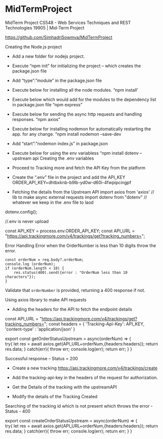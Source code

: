 # MidTermProject
MidTerm Project
CS548 - Web Services Techniques and REST Technologies
19905 | Mid-Term Project

https://github.com/SimhadriSowmya/MidTermProject 

Creating the Node.js project 
-	Add a new folder for nodejs project.
-	Execute “npm init” for initializing the project – which creates the package.json file
-	Add “type”:”module” in the package.json file
-	Execute below for installing all the node modules.
“npm install’
-	Execute below which would add for the modules to the dependency list in package.json file
“npm express”
-	Execute below for sending the async http requests and handling responses.
“npm axios”
-	Execute below for installing nodemon for automatically restarting the app. for any change.
“npm install nodemon –save-dev
-	Add “start”:”nodemon index.js” in package.json
-	Execute below for using the env variabless
“npm install dotenv –upstream api
Creating the .env variables 
-	Proceed to Tracking more and fetch the API Key from the platform
-	Create the “.env” file in the project and add the API_KEY
ORDER_API_KEY=dhtbxknb-b9lb-yd0w-d60i-4fwpipcingpf

-	Fetching the details from the Upstream API 
import axios from 'axios' // lib to make async external requests
import dotenv from "dotenv" // whatever we keep in the .env file to laod 

dotenv.config();

//.env is never upload  

const API_KEY = process.env.ORDER_API_KEY;
const API_URL = "https://api.trackingmore.com/v4/trackings/get?tracking_numbers=";


Error Handling
Error when the OrderNumber is less than 10 digits throw the error.

    const orderNum = req.body?.orderNum; 
    console.log (orderNum);
    if (orderNum.length < 10) {
        res.status(400).send({error : "OrderNum less than 10 characters"});
    }

Validate that `orderNumber` is provided, returning a 400 response if not.
 

Using axios library to make API requests
-	Adding the headers for the API to fetch the endpoint details

const API_URL = "https://api.trackingmore.com/v4/trackings/get?tracking_numbers=";
const headers = {
    'Tracking-Api-Key': API_KEY,
    'content-type' : 'application/json'
}

export const getOrderStatusUpstream = async(orderNum) => {        
        try{
            let res = await axios.get(API_URL+orderNum,{headers:headers});
            return res.data;
        }
        catch(err){
            throw err;
            console.log(err);
            return err;
        }
}




Successful response – Status = 200 
-	Create a new tracking 
https://api.trackingmore.com/v4/trackings/create 
-	Add the tracking-api-key in the headers of the request for authorization. 
 

-	Get the Details of the tracking with the upstreamAPI
 


-	Modify the details of the Tracking Created
 

Searching of  the tracking id which is not present which throws the error  - Status - 400

export const createOrderStatusUpstream = async(orderNum) => {        
        try{
            let res = await axios.get(API_URL+orderNum,{headers:headers});
            return res.data;
        }
        catch(err){
            throw err;
            console.log(err);
            return err;
        }
}


 

 
